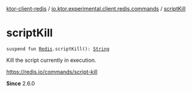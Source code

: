 [ktor-client-redis](../index.md) / [io.ktor.experimental.client.redis.commands](index.md) / [scriptKill](./script-kill.md)

# scriptKill

`suspend fun `[`Redis`](../io.ktor.experimental.client.redis/-redis/index.md)`.scriptKill(): `[`String`](https://kotlinlang.org/api/latest/jvm/stdlib/kotlin/-string/index.html)

Kill the script currently in execution.

https://redis.io/commands/script-kill

**Since**
2.6.0

